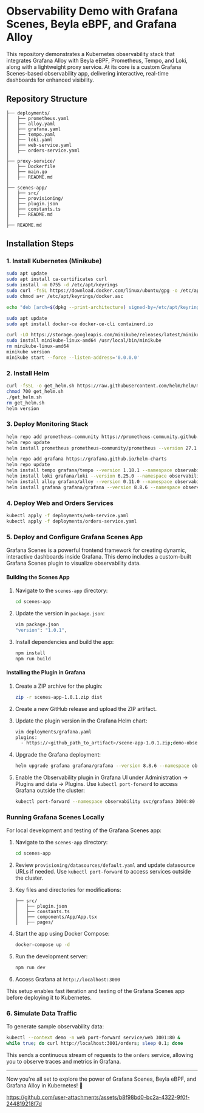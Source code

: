 # Observability Demo with Grafana Scenes, Beyla eBPF, and Grafana Alloy

This repository demonstrates a Kubernetes observability stack that integrates Grafana Alloy with Beyla eBPF, Prometheus, Tempo, and Loki, along with a lightweight proxy service. At its core is a custom Grafana Scenes-based observability app, delivering interactive, real-time dashboards for enhanced visibility.

## Repository Structure

```
├── deployments/
│   ├── prometheus.yaml
│   ├── alloy.yaml
│   ├── grafana.yaml
│   ├── tempo.yaml
│   ├── loki.yaml
│   ├── web-service.yaml
│   ├── orders-service.yaml
│
├── proxy-service/
│   ├── Dockerfile
│   ├── main.go
│   ├── README.md
│
├── scenes-app/
│   ├── src/
│   ├── provisioning/
│   ├── plugin.json
│   ├── constants.ts
│   ├── README.md
│
├── README.md
```

## Installation Steps

### 1. Install Kubernetes (Minikube)

```sh
sudo apt update
sudo apt install ca-certificates curl
sudo install -m 0755 -d /etc/apt/keyrings
sudo curl -fsSL https://download.docker.com/linux/ubuntu/gpg -o /etc/apt/keyrings/docker.asc
sudo chmod a+r /etc/apt/keyrings/docker.asc

echo "deb [arch=$(dpkg --print-architecture) signed-by=/etc/apt/keyrings/docker.asc] https://download.docker.com/linux/ubuntu $(. /etc/os-release && echo "$VERSION_CODENAME") stable" | sudo tee /etc/apt/sources.list.d/docker.list > /dev/null

sudo apt update
sudo apt install docker-ce docker-ce-cli containerd.io

curl -LO https://storage.googleapis.com/minikube/releases/latest/minikube-linux-amd64
sudo install minikube-linux-amd64 /usr/local/bin/minikube
rm minikube-linux-amd64
minikube version
minikube start --force --listen-address='0.0.0.0'
```

### 2. Install Helm

```sh
curl -fsSL -o get_helm.sh https://raw.githubusercontent.com/helm/helm/main/scripts/get-helm-3
chmod 700 get_helm.sh
./get_helm.sh
rm get_helm.sh 
helm version
```

### 3. Deploy Monitoring Stack

```sh
helm repo add prometheus-community https://prometheus-community.github.io/helm-charts
helm repo update
helm install prometheus prometheus-community/prometheus --version 27.1.0 --namespace observability --create-namespace -f deployments/prometheus.yaml

helm repo add grafana https://grafana.github.io/helm-charts
helm repo update
helm install tempo grafana/tempo --version 1.18.1 --namespace observability -f deployments/tempo.yaml
helm install loki grafana/loki --version 6.25.0 --namespace observability -f deployments/loki.yaml
helm install alloy grafana/alloy --version 0.11.0 --namespace observability -f deployments/alloy.yaml
helm install grafana grafana/grafana --version 8.8.6 --namespace observability -f deployments/grafana.yaml
```

### 4. Deploy Web and Orders Services

```sh
kubectl apply -f deployments/web-service.yaml
kubectl apply -f deployments/orders-service.yaml
```

### 5. Deploy and Configure Grafana Scenes App

Grafana Scenes is a powerful frontend framework for creating dynamic, interactive dashboards inside Grafana. This demo includes a custom-built Grafana Scenes plugin to visualize observability data.

#### Building the Scenes App

1. Navigate to the `scenes-app` directory:

   ```sh
   cd scenes-app
   ```

2. Update the version in `package.json`:

   ```sh
   vim package.json
   "version": "1.0.1",
   ```

3. Install dependencies and build the app:

   ```sh
   npm install
   npm run build
   ```

#### Installing the Plugin in Grafana

1. Create a ZIP archive for the plugin:

   ```sh
   zip -r scenes-app-1.0.1.zip dist 
   ```

2. Create a new GitHub release and upload the ZIP artifact.

3. Update the plugin version in the Grafana Helm chart:
 
   ```sh
   vim deployments/grafana.yaml
   plugins:
     - https://<github_path_to_artifact>/scene-app-1.0.1.zip;demo-observability-app
   ```

4. Upgrade the Grafana deployment:

   ```sh
   helm upgrade grafana grafana/grafana --version 8.8.6 --namespace observability -f deployments/grafana.yaml    
   ```

5. Enable the Observability plugin in Grafana UI under Administration -> Plugins and data -> Plugins. Use `kubectl port-forward` to access Grafana outside the cluster:

   ```sh
   kubectl port-forward --namespace observability svc/grafana 3000:80 & 
   ```

### Running Grafana Scenes Locally

For local development and testing of the Grafana Scenes app:

1. Navigate to the `scenes-app` directory:

   ```sh
   cd scenes-app
   ```

2. Review `provisioning/datasources/default.yaml` and update datasource URLs if needed. Use `kubectl port-forward` to access services outside the cluster.

3. Key files and directories for modifications:

   ```
   ├── src/
   │   ├── plugin.json
   │   ├── constants.ts
   │   ├── components/App/App.tsx
   │   ├── pages/
   ```

4. Start the app using Docker Compose:

   ```sh
   docker-compose up -d
   ```

5. Run the development server:

   ```sh
   npm run dev
   ```

6. Access Grafana at `http://localhost:3000`

This setup enables fast iteration and testing of the Grafana Scenes app before deploying it to Kubernetes.

### 6. Simulate Data Traffic

To generate sample observability data:

```sh
kubectl --context demo -n web port-forward service/web 3001:80 &
while true; do curl http://localhost:3001/orders; sleep 0.1; done
```

This sends a continuous stream of requests to the `orders` service, allowing you to observe traces and metrics in Grafana.

---

Now you're all set to explore the power of Grafana Scenes, Beyla eBPF, and Grafana Alloy in Kubernetes! 🚀


https://github.com/user-attachments/assets/b8f98bd0-bc2a-4322-9f0f-244819218f7d

